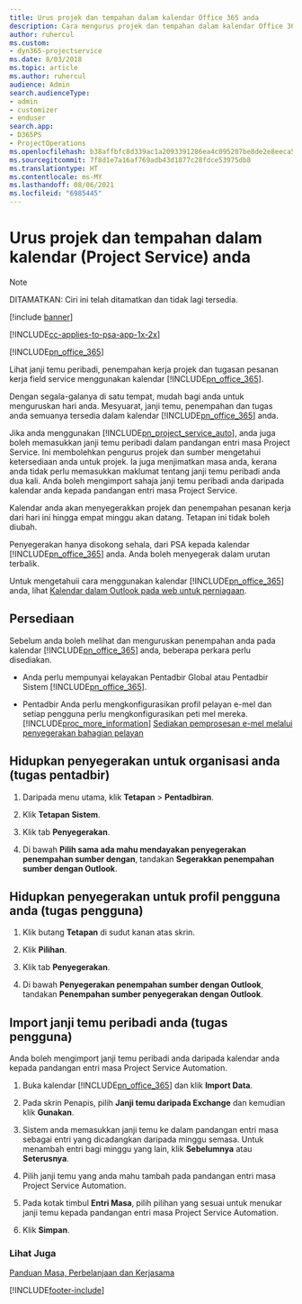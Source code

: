 ```yaml
---
title: Urus projek dan tempahan dalam kalendar Office 365 anda
description: Cara mengurus projek dan tempahan dalam kalendar Office 365 anda
author: ruhercul
ms.custom:
- dyn365-projectservice
ms.date: 8/03/2018
ms.topic: article
ms.author: ruhercul
audience: Admin
search.audienceType:
- admin
- customizer
- enduser
search.app:
- D365PS
- ProjectOperations
ms.openlocfilehash: b38affbfc8d339ac1a2093391286ea4c095207be8de2e8eeca558e6fcc5bcc07
ms.sourcegitcommit: 7f8d1e7a16af769adb43d1877c28fdce53975db8
ms.translationtype: HT
ms.contentlocale: ms-MY
ms.lasthandoff: 08/06/2021
ms.locfileid: "6985445"
---
```

# <a name="manage-projects-and-bookings-in-your-calendar-project-service"></a>Urus projek dan tempahan dalam kalendar (Project Service) anda

> [!Note]
> DITAMATKAN: Ciri ini telah ditamatkan dan tidak lagi tersedia.

[!include [banner](../includes/psa-now-project-operations.md)]

[!INCLUDE[cc-applies-to-psa-app-1x-2x](../includes/cc-applies-to-psa-app-1x-2x.md)]

[!INCLUDE[pn_office_365](../includes/pn-office-365.md)] 

Lihat janji temu peribadi, penempahan kerja projek dan tugasan pesanan kerja field service menggunakan kalendar [!INCLUDE[pn_office_365](../includes/pn-office-365.md)].  
  
 Dengan segala-galanya di satu tempat, mudah bagi anda untuk menguruskan hari anda. Mesyuarat, janji temu, penempahan dan tugas anda semuanya tersedia dalam kalendar [!INCLUDE[pn_office_365](../includes/pn-office-365.md)] anda.  
  
 Jika anda menggunakan [!INCLUDE[pn_project_service_auto](../includes/pn-project-service-auto.md)], anda juga boleh memasukkan janji temu peribadi dalam pandangan entri masa Project Service. Ini membolehkan pengurus projek dan sumber mengetahui ketersediaan anda untuk projek. Ia juga menjimatkan masa anda, kerana anda tidak perlu memasukkan maklumat tentang janji temu peribadi anda dua kali. Anda boleh mengimport sahaja janji temu peribadi anda daripada kalendar anda kepada pandangan entri masa Project Service.  
  
 Kalendar anda akan menyegerakkan projek dan penempahan pesanan kerja dari hari ini hingga empat minggu akan datang. Tetapan ini tidak boleh diubah.  
  
 Penyegerakan hanya disokong sehala, dari PSA kepada kalendar [!INCLUDE[pn_office_365](../includes/pn-office-365.md)] anda. Anda boleh menyegerak dalam urutan terbalik. 
  
 Untuk mengetahuii cara menggunakan kalendar [!INCLUDE[pn_office_365](../includes/pn-office-365.md)] anda, lihat [Kalendar dalam Outlook pada web untuk perniagaan](https://support.office.com/article/Calendar-in-Outlook-on-the-web-for-business-5219c457-d1fe-4c2f-9032-1a816b88e936).  
  
## <a name="setup"></a>Persediaan  
 Sebelum anda boleh melihat dan menguruskan penempahan anda pada kalendar [!INCLUDE[pn_office_365](../includes/pn-office-365.md)] anda, beberapa perkara perlu disediakan.  
  
- Anda perlu mempunyai kelayakan Pentadbir Global atau Pentadbir Sistem [!INCLUDE[pn_office_365](../includes/pn-office-365.md)].  
  
- Pentadbir Anda perlu mengkonfigurasikan profil pelayan e-mel dan setiap pengguna perlu mengkonfigurasikan peti mel mereka. [!INCLUDE[proc_more_information](../includes/proc-more-information.md)] [Sediakan pemprosesan e-mel melalui penyegerakan bahagian pelayan](/dynamics365/customerengagement/on-premises/admin/set-up-server-side-synchronization-of-email-appointments-contacts-and-tasks)  
  
## <a name="turn-on-synchronization-for-your-organization-admin-task"></a>Hidupkan penyegerakan untuk organisasi anda (tugas pentadbir)  
  
1.  Daripada menu utama, klik **Tetapan** > **Pentadbiran**.  
  
2.  Klik **Tetapan Sistem**.  
  
3.  Klik tab **Penyegerakan**.  
  
4.  Di bawah **Pilih sama ada mahu mendayakan penyegerakan penempahan sumber dengan**, tandakan **Segerakkan penempahan sumber dengan Outlook**.  
  
## <a name="turn-on-synchronization-for-your-user-profile-user-task"></a>Hidupkan penyegerakan untuk profil pengguna anda (tugas pengguna)  
  
1.  Klik butang **Tetapan** di sudut kanan atas skrin.  
  
2.  Klik **Pilihan**.  
  
3.  Klik tab **Penyegerakan**.  
  
4.  Di bawah **Penyegerakan penempahan sumber dengan Outlook**, tandakan **Penempahan sumber penyegerakan dengan Outlook**.  
  
## <a name="import-your-personal-appointments-user-task"></a>Import janji temu peribadi anda (tugas pengguna)  
 Anda boleh mengimport janji temu peribadi anda daripada kalendar anda kepada pandangan entri masa Project Service Automation.  
  
1. Buka kalendar [!INCLUDE[pn_office_365](../includes/pn-office-365.md)] dan klik **Import Data**.  
  
2. Pada skrin Penapis, pilih **Janji temu daripada Exchange** dan kemudian klik **Gunakan**.  
  
3. Sistem anda memasukkan janji temu ke dalam pandangan entri masa sebagai entri yang dicadangkan daripada minggu semasa. Untuk menambah entri bagi minggu yang lain, klik **Sebelumnya** atau **Seterusnya**.  
  
4. Pilih janji temu yang anda mahu tambah pada pandangan entri masa Project Service Automation.  
  
5. Pada kotak timbul **Entri Masa**, pilih pilihan yang sesuai untuk menukar janji temu kepada pandangan entri masa Project Service Automation.  
  
6. Klik **Simpan**.  
  
### <a name="see-also"></a>Lihat Juga  
 [Panduan Masa, Perbelanjaan dan Kerjasama](../psa/time-expense-collaboration-guide.md)


[!INCLUDE[footer-include](../includes/footer-banner.md)]